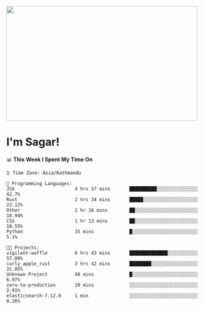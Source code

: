 
<img src="https://media.giphy.com/media/3ornk57KwDXf81rjWM/giphy.gif" width="500" height="300" frameBorder="0" class="giphy-embed" allowFullScreen></img>

#   I'm Sagar!

<!--START_SECTION:waka-->
📊 **This Week I Spent My Time On** 

```text
⌚︎ Time Zone: Asia/Kathmandu

💬 Programming Languages: 
JSX                      4 hrs 57 mins       ██████████░░░░░░░░░░░░░░░   42.7% 
Rust                     2 hrs 34 mins       █████░░░░░░░░░░░░░░░░░░░░   22.12% 
Other                    1 hr 16 mins        ██░░░░░░░░░░░░░░░░░░░░░░░   10.94% 
CSS                      1 hr 13 mins        ██░░░░░░░░░░░░░░░░░░░░░░░   10.55% 
Python                   35 mins             █░░░░░░░░░░░░░░░░░░░░░░░░   5.1%

🐱‍💻 Projects: 
vigilant-waffle          6 hrs 43 mins       ██████████████░░░░░░░░░░░   57.89% 
curly_apple_rust         3 hrs 42 mins       ████████░░░░░░░░░░░░░░░░░   31.85% 
Unknown Project          48 mins             █░░░░░░░░░░░░░░░░░░░░░░░░   6.97% 
zero-to-production       20 mins             ░░░░░░░░░░░░░░░░░░░░░░░░░   2.91% 
elasticsearch-7.12.0     1 min               ░░░░░░░░░░░░░░░░░░░░░░░░░   0.26%

```


<!--END_SECTION:waka-->
